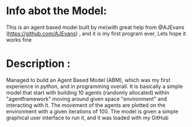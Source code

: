 # Info abot the Model:
This is an agent based model built by me(with great help from @AJEvans (https://github.com/AJEvans) , and it is my first program ever, Lets hope it works fine

# Description :
Managed to build an Agent Based Model (ABM), which was my first experience in python, and in programming overall. It is basically a simple model that start with building 10 agents (randomly allocated) within "agentframework" moving around given space "environment" and interacting with it. The movement of the agents are plotted on the environment with a given iterations of 100. The model is given a simple graphical user interface to run it, and it was loaded with my GitHub
